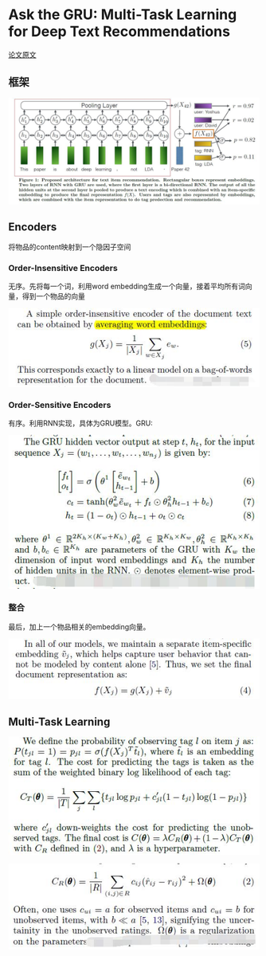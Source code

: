 # Ask the GRU: Multi-Task Learning for Deep Text Recommendations

[论文原文]()

## 框架

![](res/90.jpg)

## Encoders

将物品的content映射到一个隐因子空间

### Order-Insensitive Encoders

无序。先将每一个词，利用word embedding生成一个向量，接着平均所有词向量，得到一个物品的向量

![](res/88.jpg)

### Order-Sensitive Encoders

有序。利用RNN实现，具体为GRU模型。GRU:

![](res/89.jpg)

### 整合

最后，加上一个物品相关的embedding向量。

![](res/91.jpg)

## Multi-Task Learning

![](res/92.jpg)

![](res/93.jpg)

